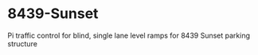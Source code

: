 # 8439-Sunset
Pi traffic control for blind, single lane level ramps for 8439 Sunset parking structure
